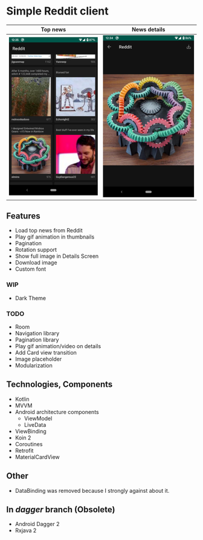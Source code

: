 # Simple Reddit client

Top news|News details
:-:|:-:
![](images/top_news.png)|![](images/news_details.png)

## Features
* Load top news from Reddit
* Play gif animation in thumbnails
* Pagination
* Rotation support
* Show full image in Details Screen
* Download image
* Custom font

### WIP
* Dark Theme

### TODO
* Room
* Navigation library
* Pagination library
* Play gif animation/video on details
* Add Card view transition
* Image placeholder
* Modularization

## Technologies, Components
* Kotlin
* MVVM
* Android architecture components
    * ViewModel
    * LiveData
* ViewBinding
* Koin 2
* Coroutines
* Retrofit
* MaterialCardView

## Other
* DataBinding was removed because I strongly against about it.

## In _dagger_ branch (Obsolete)
* Android Dagger 2
* Rxjava 2